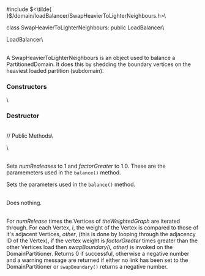 \
\#include
$<\tilde{ }$/domain/loadBalancer/SwapHeavierToLighterNeighbours.h$>$\

class SwapHeavierToLighterNeighbours: public LoadBalancer\

LoadBalancer\

\
A SwapHeavierToLighterNeighbours is an object used to balance a
PartitionedDomain. It does this by shedding the boundary vertices on the
heaviest loaded partition (subdomain).

### Constructors

\

### Destructor

\
// Public Methods\

\

\
Sets *numRealeases* to $1$ and *factorGreater* to $1.0$. These are the
paramemeters used in the `balance()` method.

Sets the parameters used in the `balance()` method.

\
Does nothing.

\
For *numRelease* times the Vertices of *theWeightedGraph* are iterated
through. For each Vertex, $i$, the weight of the Vertex is compared to
those of it's adjacent Vertices, $other$, (this is done by looping
through the adjacency ID of the Vertex), if the vertex weight is
*factorGreater* times greater than the other Vertices load then
*swapBoundary(i, other)* is invoked on the DomainPartitioner. Returns
$0$ if successful, otherwise a negative number and a warning message are
returned if either no link has been set to the DomainPartitioner or
`swapBoundary()` returns a negative number.
